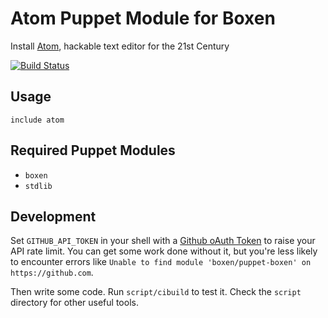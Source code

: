 # Atom Puppet Module for Boxen

Install [Atom](http://atom.io), hackable text editor for the 21st Century

[![Build Status](https://travis-ci.org/boxen/puppet-atom.svg?=master)](https://travis-ci.org/boxen/puppet-boxen)

## Usage

```puppet
include atom
```

## Required Puppet Modules

* `boxen`
* `stdlib`

## Development

Set `GITHUB_API_TOKEN` in your shell with a [Github oAuth Token](https://help.github.com/articles/creating-an-oauth-token-for-command-line-use) to raise your API rate limit. You can get some work done without it, but you're less likely to encounter errors like `Unable to find module 'boxen/puppet-boxen' on https://github.com`.

Then write some code. Run `script/cibuild` to test it. Check the `script`
directory for other useful tools.
